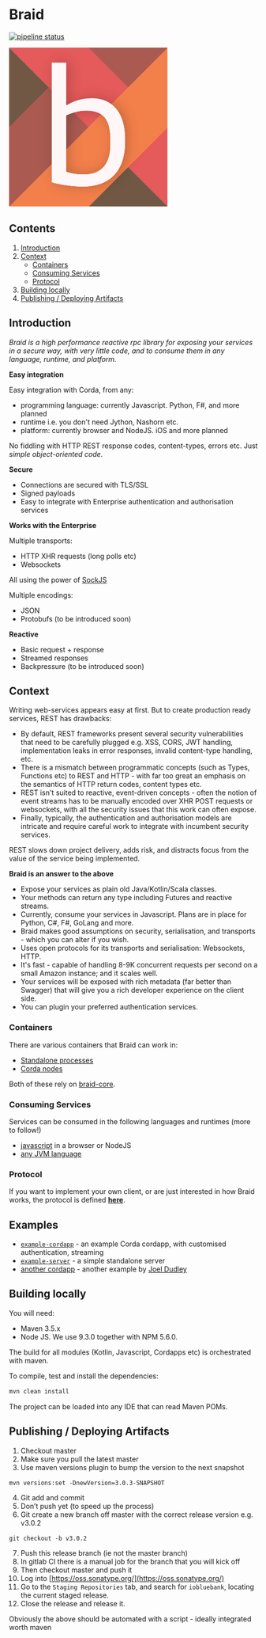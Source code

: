 # Braid

[![pipeline status](https://gitlab.com/bluebank/braid/badges/master/pipeline.svg)](https://gitlab.com/bluebank/braid/commits/master)

![logo](braid-docs/src/site/sphinx/images/logo-small.png) 

## Contents

1. [Introduction](#introduction) 
2. [Context](#context)
    * [Containers](#containers)
    * [Consuming Services](#consuming-services)
    * [Protocol](#protocol)   
3. [Building locally](#building-locally)
4. [Publishing / Deploying Artifacts](#publishing-/-deploying-artifacts)
 
## Introduction

_Braid is a high performance reactive rpc library for exposing your services in a secure way, with very little code, and to consume them in any language, runtime, and platform._

**Easy integration**

Easy integration with Corda, from any:
 
* programming language: currently Javascript. Python, F#, and more planned
* runtime i.e. you don't need Jython, Nashorn etc.
* platform: currently browser and NodeJS. iOS and more planned

No fiddling with HTTP REST response codes, content-types, errors etc.
Just _simple object-oriented code_.

**Secure**

* Connections are secured with TLS/SSL
* Signed payloads
* Easy to integrate with Enterprise authentication and authorisation services

**Works with the Enterprise**

Multiple transports: 

* HTTP XHR requests (long polls etc)
* Websockets

All using the power of [SockJS](https://github.com/sockjs)

Multiple encodings:

* JSON
* Protobufs (to be introduced soon)

**Reactive**

* Basic request + response
* Streamed responses
* Backpressure (to be introduced soon)
 
## Context

Writing web-services appears easy at first. But to create production ready services, REST has drawbacks:

* By default, REST frameworks present several security vulnerabilities that need to be carefully plugged e.g. XSS, CORS, JWT handling, implementation leaks in error responses, invalid content-type handling, etc.
* There is a mismatch between programmatic concepts (such as Types, Functions etc) to REST and HTTP - with far too great an emphasis on the semantics of HTTP return codes, content types etc.
* REST isn't suited to reactive, event-driven concepts - often the notion of event streams has to be manually encoded over XHR POST requests or websockets, with all the security issues that this work can often expose.
* Finally, typically, the authentication and authorisation models are intricate and require careful work to integrate with incumbent security services.

REST slows down project delivery, adds risk, and distracts focus from the value of the service being implemented. 

**Braid is an answer to the above**

* Expose your services as plain old Java/Kotlin/Scala classes.
* Your methods can return any type including Futures and reactive streams.
* Currently, consume your services in Javascript. Plans are in place for Python, C#, F#, GoLang and more.
* Braid makes good assumptions on security, serialisation, and transports - which you can alter if you wish.
* Uses open protocols for its transports and serialisation: Websockets, HTTP.
* It's fast - capable of handling 8-9K concurrent requests per second on a small Amazon instance; and it scales well.
* Your services will be exposed with rich metadata (far better than Swagger) that will give you a rich developer experience on the client side.
* You can plugin your preferred authentication services.

### Containers

There are various containers that Braid can work in:
 
* [Standalone processes](braid-standalone-server)
* [Corda nodes](braid-corda)

Both of these rely on [braid-core](braid-core).

### Consuming Services 

Services can be consumed in the following languages and runtimes (more to follow!)

* [javascript](braid-client-js) in a browser or NodeJS
* [any JVM language](braid-client)

### Protocol

If you want to implement your own client, or are just interested in how Braid works, the protocol is defined **[here](./braid-core/README.md)**.

## Examples

* [`example-cordapp`](examples/example-cordapp) - an example Corda cordapp, with customised authentication, streaming
* [`example-server`](examples/example-server) - a simple standalone server 
* [another cordapp](https://github.com/joeldudleyr3/pigtail) - another example by [Joel Dudley](https://twitter.com/joeldudley6)


## Building locally

You will need:

* Maven 3.5.x
* Node JS. We use 9.3.0 together with NPM 5.6.0.

The build for all modules (Kotlin, Javascript, Cordapps etc) is orchestrated with maven.

To compile, test and install the dependencies:

```bash
mvn clean install
```

The project can be loaded into any IDE that can read Maven POMs.

## Publishing / Deploying Artifacts

1. Checkout master
2. Make sure you pull the latest master
3. Use maven versions plugin to bump the version to the next snapshot

```
mvn versions:set -DnewVersion=3.0.3-SNAPSHOT
```

4. Git add and commit 
5. Don’t push yet (to speed up the process)
6. Git create a new branch off master with the correct release version e.g. v3.0.2

```
git checkout -b v3.0.2
```

7. Push this release branch (ie not the master branch)
8. In gitlab CI there is a manual job for the branch that you will kick off
9. Then checkout master and push it
10. Log into [https://oss.sonatype.org/](https://oss.sonatype.org/)
11. Go to the `Staging Repositories` tab, and search for `iobluebank`, locating the current staged release.
12. Close the release and release it.

Obviously the above should be automated with a script - ideally integrated worth maven

